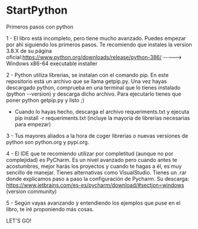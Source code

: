 # StartPython
Primeros pasos con python

1 - El libro está incompleto, pero tiene mucho avanzado. Puedes empezar por ahí siguiendo los primeros pasos. Te recomiendo que instales la version 3.8.X de su página oficial:https://www.python.org/downloads/release/python-386/ -----> Windows x86-64 executable installer

2 - Python utiliza librerias, se instalan con el comando pip. En este repositorio está un archivo que se llama getpip.py. Una vez hayas descargado python, comprueba en una terminal que lo tienes instalado (python --version) y descarga dicho archivo. Para ejecutarlo tienes que poner python getpip.py y listo ;)

  - Cuando lo hayas hecho, descarga el archivo requeriments.txt y ejecuta pip install -r requeriments.txt (incluye la mayoria de librerias necesarias para empezar)

3 - Tus mayores aliados a la hora de coger librerias o nuevas versiones de python son python.org y pypi.org.

4 - El IDE que te recomiendo utilizar por completitud (aunque no por complejidad) es PyCharm. Es un nivel avanzado pero cuando antes te acostumbres, mejor harás los proyectos y cuando te hagas a él, es muy sencillo de manejar. Tienes alternativas como VisualStudio. Tienes un .rar donde explicamos paso a paso la configuración de Pycharm. Su descarga: https://www.jetbrains.com/es-es/pycharm/download/#section=windows (version community)

5 - Según vayas avanzando y entendiendo los ejemplos que puse en el libro, te iré proponiendo más cosas.

LET'S GO!
